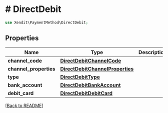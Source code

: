 # # DirectDebit


```php
use Xendit\PaymentMethod\DirectDebit;
```
## Properties

| Name | Type | Description | Examples | Notes |
| ------------ | ------------- | ------------- | ------------- | -------------|
| **channel_code** | [**DirectDebitChannelCode**](DirectDebitChannelCode.md) |  | null |  |
| **channel_properties** | [**DirectDebitChannelProperties**](DirectDebitChannelProperties.md) |  | null |  |
| **type** | [**DirectDebitType**](DirectDebitType.md) |  | null |  |
| **bank_account** | [**DirectDebitBankAccount**](DirectDebitBankAccount.md) |  | null |  [optional] |
| **debit_card** | [**DirectDebitDebitCard**](DirectDebitDebitCard.md) |  | null |  [optional] |


[[Back to README]](../../README.md)
